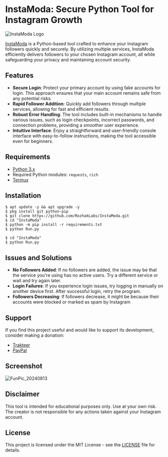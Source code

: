 # InstaModa: Secure Python Tool for Instagram Growth

![InstaModa Logo](https://github.com/user-attachments/assets/b7273482-91a2-4ce5-af4a-747c4f36a36b)

[InstaModa](https://github.com/RozhakLabs/InstaModa) is a Python-based tool crafted to enhance your Instagram followers quickly and securely. By utilizing multiple services, InstaModa efficiently delivers followers to your chosen Instagram account, all while safeguarding your privacy and maintaining account security.

## Features

- **Secure Login**: Protect your primary account by using fake accounts for login. This approach ensures that your main account remains safe from any potential risks.
- **Rapid Follower Addition**: Quickly add followers through multiple services, allowing for fast and efficient results.
- **Robust Error Handling**: The tool includes built-in mechanisms to handle various issues, such as login checkpoints, incorrect passwords, and connection problems, providing a smoother user experience.
- **Intuitive Interface**: Enjoy a straightforward and user-friendly console interface with easy-to-follow instructions, making the tool accessible even for beginners.

## Requirements

- [Python 3.x](https://www.microsoft.com/store/productId/9NRWMJP3717K?ocid=pdpshare)
- Required Python modules: `requests`, `rich`
- [Termux](https://f-droid.org/repo/com.termux_1020.apk)

## Installation

```
$ apt update -y && apt upgrade -y
$ pkg install git python-pip
$ git clone https://github.com/RozhakLabs/InstaModa.git
$ cd "InstaModa"
$ python -m pip install -r requirements.txt
$ python Run.py
```

```
$ cd "InstaModa"
$ python Run.py
```

## Issues and Solutions

- **No Followers Added**: If no followers are added, the issue may be that the service you're using has no active users. Try a different service or wait and try again later.
- **Login Failures**: If you experience login issues, try logging in manually on another device first. After successful login, retry the program.
- **Followers Decreasing**: If followers decrease, it might be because their accounts were blocked or marked as spam by Instagram

## Support

If you find this project useful and would like to support its development, consider making a donation:

- [Trakteer](https://trakteer.id/rozhak_official/tip)
- [PayPal](https://paypal.me/rozhak9)

## Screenshot

![FunPic_20240813](https://github.com/user-attachments/assets/28b49a03-0500-46c6-b273-c3d0170ecdab)

## Disclaimer

This tool is intended for educational purposes only. Use at your own risk. The creator is not responsible for any actions taken against your Instagram account.

## License

This project is licensed under the MIT License - see the [LICENSE](LICENSE) file for details.